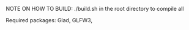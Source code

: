 NOTE ON HOW TO BUILD: ./build.sh in the root directory to compile all

Required packages: Glad, GLFW3, 
